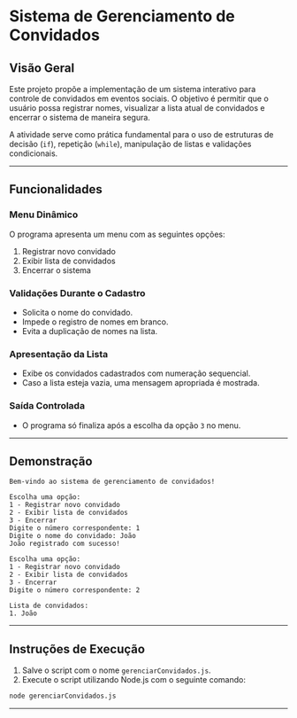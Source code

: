 # Sistema de Gerenciamento de Convidados

## Visão Geral

Este projeto propõe a implementação de um sistema interativo para controle de convidados em eventos sociais. O objetivo é permitir que o usuário possa registrar nomes, visualizar a lista atual de convidados e encerrar o sistema de maneira segura.

A atividade serve como prática fundamental para o uso de estruturas de decisão (`if`), repetição (`while`), manipulação de listas e validações condicionais.

---

## Funcionalidades

### Menu Dinâmico

O programa apresenta um menu com as seguintes opções:

1. Registrar novo convidado  
2. Exibir lista de convidados  
3. Encerrar o sistema

### Validações Durante o Cadastro

- Solicita o nome do convidado.  
- Impede o registro de nomes em branco.  
- Evita a duplicação de nomes na lista.

### Apresentação da Lista

- Exibe os convidados cadastrados com numeração sequencial.  
- Caso a lista esteja vazia, uma mensagem apropriada é mostrada.

### Saída Controlada

- O programa só finaliza após a escolha da opção `3` no menu.

---

## Demonstração

```plaintext
Bem-vindo ao sistema de gerenciamento de convidados!

Escolha uma opção:
1 - Registrar novo convidado
2 - Exibir lista de convidados
3 - Encerrar
Digite o número correspondente: 1
Digite o nome do convidado: João
João registrado com sucesso!

Escolha uma opção:
1 - Registrar novo convidado
2 - Exibir lista de convidados
3 - Encerrar
Digite o número correspondente: 2

Lista de convidados:
1. João
```

---

## Instruções de Execução

1. Salve o script com o nome `gerenciarConvidados.js`.
2. Execute o script utilizando Node.js com o seguinte comando:

```bash
node gerenciarConvidados.js
```

---
